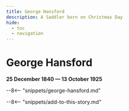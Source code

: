 ```yaml
---
title: George Hansford
description: A Saddler born on Christmas Day
hide:
  - toc
  - navigation 
---
```


# George Hansford

**25 December 1840 — 13 October 1925**

--8<-- "snippets/george-hansford.md"

--8<-- "snippets/add-to-this-story.md"